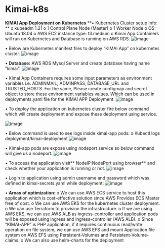 # Kimai-k8s
**KIMAI App Deployment on Kubernetes**
**•	Kubernetes Cluster setup info: **
o	kubeadm 1.21
o	1 Control Plane Node (Master)
o	1 Worker Node
o	OS: Ubuntu 18.04
o	AWS EC2 instance type: t3.medium
o	Kimai App Containers will run on Kubernetes and Database is running on AWS RDS.
 ![image](https://user-images.githubusercontent.com/25103050/117771158-6fa44b80-b253-11eb-8b6d-bf8b0a020d63.png)

•	Below are Kubernetes manifest files to deploy “KIMAI App” on kubernetes cluster.
 ![image](https://user-images.githubusercontent.com/25103050/117771168-7337d280-b253-11eb-98ce-3881196db6e8.png)

•	**Database:** AWS RDS Mysql Server and create database having name “kimai”.
 ![image](https://user-images.githubusercontent.com/25103050/117771202-7c28a400-b253-11eb-8752-826bf2f7fc0b.png)

•	Kimai App Containers requires some input parameters as environment variables i.e. ADMINMAIL, ADMINPASS, DATABASE_URL and TRUSTED_HOSTS. For the same, Please create configmap and secret object to store these environment variables values. Which can be used in deployments.yaml file for the KIMAI APP Deployment.
 ![image](https://user-images.githubusercontent.com/25103050/117771213-7fbc2b00-b253-11eb-8de6-8ca790a3f1d0.png)

•	To deploy the application on kubernetes cluster fire below command which will create deployment and expose these deployment using service.
 
![image](https://user-images.githubusercontent.com/25103050/117771234-834fb200-b253-11eb-9010-6718159f1fea.png)

•	Below command is used to see logs inside kimai-app pods:
o	Kubectl logs deployment/kimai-deployment
 ![image](https://user-images.githubusercontent.com/25103050/117771246-864aa280-b253-11eb-9bd9-755ba0d03763.png)

•	Kimai-app pods are expose using nodeport service so below command will give us a nodeport.
 ![image](https://user-images.githubusercontent.com/25103050/117771318-98c4dc00-b253-11eb-98db-39760921cb72.png)


•	To access the application visit** NodeIP:NodePort using browser** and check whether your application is running or not.
 ![image](https://user-images.githubusercontent.com/25103050/117771327-9bbfcc80-b253-11eb-9d47-88b61fbbea73.png)

•	Login to application using admin username and password which was defined in kimai-secrets.yaml while deployment:
 ![image](https://user-images.githubusercontent.com/25103050/117771344-9f535380-b253-11eb-94e2-a85ff1d546e5.png)

•	**Areas of optimization:**
o	We can use AWS ECS service to host this application which is cost-effective solution since AWS Provides ECS Master free of cost.
o	We can use AWS EKS for the kubernetes cluster deployment.
o	We can use Terraform to provision the infrastructure.
o	If we are using AWS EKS, we can use AWS ALB as ingress-controller and application pods will be exposed using ingress and ingress-controller (AWS ALB).
o	Since “KIMAI-APP” is PHP application, if it requires continuous read/write operation on file system, we can use AWS EFS and mount Application file system on AWS EFS using Persistent-Volumes and Persistent-Volume-claims.
o	We can also use helm-charts for the deployment


